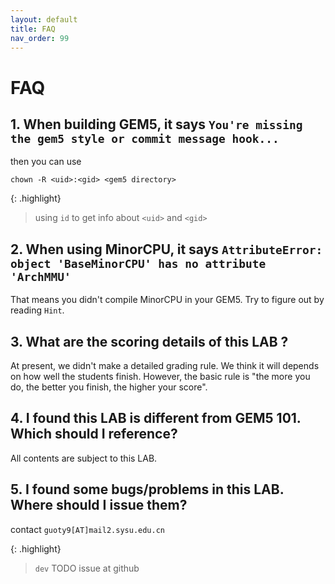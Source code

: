 ```yaml
---
layout: default
title: FAQ
nav_order: 99
---
```


# FAQ

## 1. When building GEM5, it says `You're missing the gem5 style or commit message hook...`

then you can use

```
chown -R <uid>:<gid> <gem5 directory>
```

{: .highlight}
> using `id` to get info about `<uid>` and `<gid>`

## 2. When using MinorCPU, it says `AttributeError: object 'BaseMinorCPU' has no attribute 'ArchMMU'`

That means you didn't compile MinorCPU in your GEM5. Try to figure out by reading `Hint`.

## 3. What are the scoring details of this LAB ?

At present, we didn't make a detailed grading rule. We think it will depends on how well the students finish. However, the basic rule is "the more you do, the better you finish, the higher your score".

## 4. I found this LAB is different from GEM5 101. Which should I reference?

All contents are subject to this LAB.

## 5. I found some bugs/problems in this LAB. Where should I issue them?

contact `guoty9[AT]mail2.sysu.edu.cn`

{: .highlight}
> `dev` TODO issue at github
